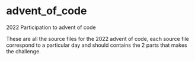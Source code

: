 # advent_of_code
2022 Participation to advent of code

These are all the source files for the 2022 advent of code, each source file correspond to a particular day and should contains the 2 parts that makes the challenge. 
